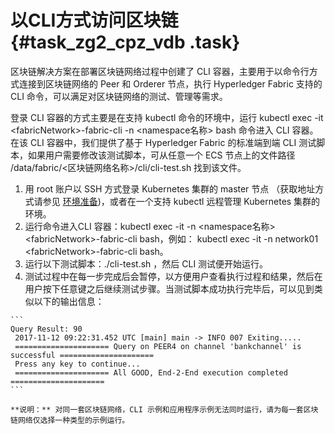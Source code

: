 # 以CLI方式访问区块链 {#task_zg2_cpz_vdb .task}

区块链解决方案在部署区块链网络过程中创建了 CLI 容器，主要用于以命令行方式连接到区块链网络的 Peer 和 Orderer 节点，执行 Hyperledger Fabric 支持的 CLI 命令，可以满足对区块链网络的测试、管理等需求。

登录 CLI 容器的方式主要是在支持 kubectl 命令的环境中，运行 kubectl exec -it <fabricNetwork\>-fabric-cli -n <namespace名称\> bash 命令进入 CLI 容器。在该 CLI 容器中，我们提供了基于 Hyperledger Fabric 的标准端到端 CLI 测试脚本，如果用户需要修改该测试脚本，可从任意一个 ECS 节点上的文件路径 /data/fabric/<区块链网络名称\>/cli/cli-test.sh 找到该文件。

1.   用 root 账户以 SSH 方式登录 Kubernetes 集群的 master 节点 （获取地址方式请参见 [环境准备](intl.zh-CN/区块链解决方案/环境准备.md#)\)，或者在一个支持 kubectl 远程管理 Kubernetes 集群的环境。 
2.  运行命令进入CLI 容器：kubectl exec -it -n <namespace名称\> <fabricNetwork\>-fabric-cli bash，例如： kubectl exec -it -n network01 <fabricNetwork\>-fabric-cli bash。 
3.   运行以下测试脚本：./cli-test.sh ，然后 CLI 测试便开始运行。 
4.   测试过程中在每一步完成后会暂停，以方便用户查看执行过程和结果，然后在用户按下任意键之后继续测试步骤。当测试脚本成功执行完毕后，可以见到类似以下的输出信息： 

    ```
    Query Result: 90
     2017-11-12 09:22:31.452 UTC [main] main -> INFO 007 Exiting.....
     ===================== Query on PEER4 on channel 'bankchannel' is successful ===================== 
     Press any key to continue...
     ===================== All GOOD, End-2-End execution completed =====================
    ```

    **说明：** 对同一套区块链网络，CLI 示例和应用程序示例无法同时运行，请为每一套区块链网络仅选择一种类型的示例运行。


